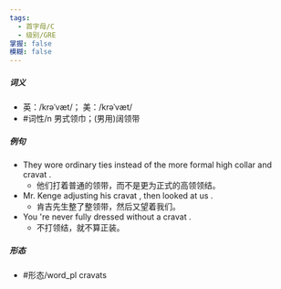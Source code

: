 ```yaml
---
tags:
  - 首字母/C
  - 级别/GRE
掌握: false
模糊: false
---
```

##### 词义
- 英：/krəˈvæt/； 美：/krəˈvæt/
- #词性/n  男式领巾；(男用)阔领带
##### 例句
- They wore ordinary ties instead of the more formal high collar and cravat .
	- 他们打着普通的领带，而不是更为正式的高领领结。
- Mr. Kenge adjusting his cravat , then looked at us .
	- 肯吉先生整了整领带，然后又望着我们。
- You 're never fully dressed without a cravat .
	- 不打领结，就不算正装。
##### 形态
- #形态/word_pl cravats
